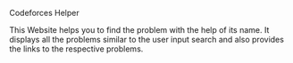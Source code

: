 Codeforces Helper

This Website helps you to find the problem with the help of its name. It displays all the problems similar to the user input search and also provides the links to the respective problems.
